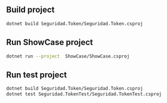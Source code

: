 ## Build project
```sh
dotnet build Seguridad.Token/Seguridad.Token.csproj 
```
## Run ShowCase project
```sh
dotnet run --project  ShowCase/ShowCase.csproj 
```
## Run test project
```sh
dotnet build Seguridad.Token/Seguridad.Token.csproj 
dotnet test Seguridad.TokenTest/Seguridad.TokenTest.csproj
```

